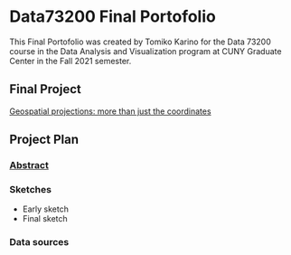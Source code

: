 # Data73200 Final Portofolio

This Final Portofolio was created by Tomiko Karino for the Data 73200 course in the Data Analysis and Visualization program at CUNY Graduate Center in the Fall 2021 semester.

## Final Project
<a href="Project/index.html">Geospatial projections: more than just the coordinates</a>

## Project Plan

### <a href="Project plan/abstract.md">Abstract</a>
### Sketches
<ul>
  <li>Early sketch</li>
  <li>Final sketch</li>
</ul>

### Data sources
